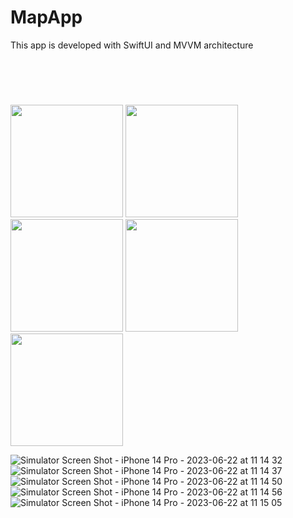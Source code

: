 # MapApp

This app is developed with SwiftUI and MVVM architecture  <br> 

<h2 style="padding-top: 20px; padding-right: 20px; padding-bottom: 20px; padding-left: 20px"></h2>

<p align="left" >
    <img src="https://github.com/raziyeyolasigmayoglu/MapApp/assets/57474816/6c7a7a41-d2fb-4ac0-a24c-19e04a6fa1d2" width="180" >
    <img src="https://github.com/raziyeyolasigmayoglu/MapApp/assets/57474816/d525fdd2-2db6-4a3f-beec-0e77ca66974d" width="180" >
    <img src="https://github.com/raziyeyolasigmayoglu/MapApp/assets/57474816/7fa453b5-4f9e-49f5-a926-3a3f1d60ee00" width="180" >
    <img src="https://github.com/raziyeyolasigmayoglu/MapApp/assets/57474816/ca311663-8fd7-4a8c-a0a1-3a0d2777c490" width="180" >
    <img src="https://github.com/raziyeyolasigmayoglu/MapApp/assets/57474816/1bf6cba8-43d1-4e1a-9f7c-1e2810490d4f" width="180" >
</p>



![Simulator Screen Shot - iPhone 14 Pro - 2023-06-22 at 11 14 32]()
![Simulator Screen Shot - iPhone 14 Pro - 2023-06-22 at 11 14 37](https://github.com/raziyeyolasigmayoglu/MapApp/assets/57474816/3bd73933-7488-4b24-82e7-883733f02659)
![Simulator Screen Shot - iPhone 14 Pro - 2023-06-22 at 11 14 50](https://github.com/raziyeyolasigmayoglu/MapApp/assets/57474816/a4b153cc-fbc2-4916-966d-67553c1c5f9b)
![Simulator Screen Shot - iPhone 14 Pro - 2023-06-22 at 11 14 56](https://github.com/raziyeyolasigmayoglu/MapApp/assets/57474816/838107d1-94e8-4680-82fe-6d8ed6f542c1)
![Simulator Screen Shot - iPhone 14 Pro - 2023-06-22 at 11 15 05](https://github.com/raziyeyolasigmayoglu/MapApp/assets/57474816/ac07693a-96e4-4909-9d69-94f605dd3c55)
